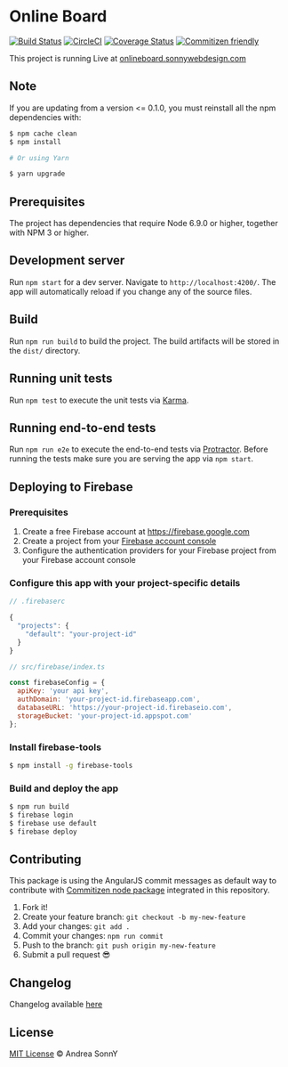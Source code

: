 # Online Board

[![Build Status](https://travis-ci.org/andreasonny83/online-board.svg?branch=master)](https://travis-ci.org/andreasonny83/online-board)
[![CircleCI](https://circleci.com/gh/andreasonny83/online-board/tree/master.svg?style=svg)](https://circleci.com/gh/andreasonny83/online-board/tree/master)
[![Coverage Status](https://coveralls.io/repos/github/andreasonny83/online-board/badge.svg?branch=master)](https://coveralls.io/github/andreasonny83/online-board?branch=master)
[![Commitizen friendly](https://img.shields.io/badge/commitizen-friendly-brightgreen.svg)](http://commitizen.github.io/cz-cli/)

This project is running Live at [onlineboard.sonnywebdesign.com](https://onlineboard.sonnywebdesign.com)

## Note

If you are updating from a version <= 0.1.0, you must reinstall all the
npm dependencies with:

```sh
$ npm cache clean
$ npm install

# Or using Yarn

$ yarn upgrade
```


## Prerequisites

The project has dependencies that require Node 6.9.0 or higher, together
with NPM 3 or higher.

## Development server

Run `npm start` for a dev server.
Navigate to `http://localhost:4200/`.
The app will automatically reload if you change any of the source files.

## Build

Run `npm run build` to build the project.
The build artifacts will be stored in the `dist/` directory.

## Running unit tests

Run `npm test` to execute the unit tests via [Karma](https://karma-runner.github.io).

## Running end-to-end tests

Run `npm run e2e` to execute the end-to-end tests via [Protractor](http://www.protractortest.org/).
Before running the tests make sure you are serving the app via `npm start`.

## Deploying to Firebase

### Prerequisites

1. Create a free Firebase account at https://firebase.google.com
1. Create a project from your [Firebase account console](https://console.firebase.google.com)
1. Configure the authentication providers for your Firebase project from your Firebase account console

### Configure this app with your project-specific details

```javascript
// .firebaserc

{
  "projects": {
    "default": "your-project-id"
  }
}
```

```javascript
// src/firebase/index.ts

const firebaseConfig = {
  apiKey: 'your api key',
  authDomain: 'your-project-id.firebaseapp.com',
  databaseURL: 'https://your-project-id.firebaseio.com',
  storageBucket: 'your-project-id.appspot.com'
};
```

### Install firebase-tools

```sh
$ npm install -g firebase-tools
```

### Build and deploy the app

```sh
$ npm run build
$ firebase login
$ firebase use default
$ firebase deploy
```

## Contributing

This package is using the AngularJS commit messages as default way to contribute
with [Commitizen node package](https://github.com/commitizen/cz-cli/blob/master/README.md)
integrated in this repository.

1.  Fork it!
1.  Create your feature branch: `git checkout -b my-new-feature`
1.  Add your changes: `git add .`
1.  Commit your changes: `npm run commit`
1.  Push to the branch: `git push origin my-new-feature`
1.  Submit a pull request :sunglasses:

## Changelog

Changelog available [here](https://github.com/andreasonny83/online-board/releases)

## License


[MIT License](https://github.com/andreasonny83/online-board/blob/master/LICENSE) © Andrea SonnY
